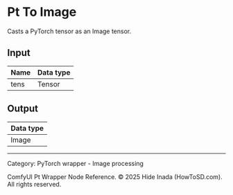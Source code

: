 # Pt To Image
Casts a PyTorch tensor as an Image tensor.

## Input
| Name | Data type |
|---|---|
| tens | Tensor |

## Output
| Data type |
|---|
| Image |

<HR>
Category: PyTorch wrapper - Image processing

ComfyUI Pt Wrapper Node Reference. © 2025 Hide Inada (HowToSD.com). All rights reserved.
